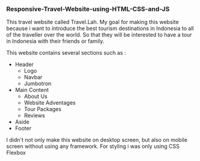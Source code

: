 ### Responsive-Travel-Website-using-HTML-CSS-and-JS

This travel website called Travel.Lah. My goal for making this website because i want to introduce the best tourism destinations in Indonesia to all of the traveller over the world. So that they will be interested to have a tour in Indonesia with their friends or family.

This website contains several sections such as :
<ul>
  <li>Header
    <ul>
      <li>Logo</li>
      <li>Navbar</li>
      <li>Jumbotron</li>
    </ul>
  </li>
  <li>Main Content
    <ul>
      <li>About Us</li>
      <li>Website Adventages</li>
      <li>Tour Packages</li>
      <li>Reviews</li>
    </ul>
  </li>
  <li>Aside</li>
  <li>Footer</li>
</ul> 

I didn't not only make this website on desktop screen, but also on mobile screen without using any framework. For styling i was only using CSS Flexbox

